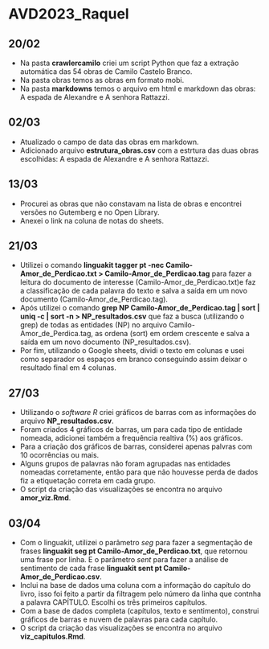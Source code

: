 # AVD2023_Raquel

## 20/02
- Na pasta **crawlercamilo** criei um script Python que faz a extração automática das 54 obras de Camilo Castelo Branco.
- Na pasta obras temos as obras em formato mobi. 
- Na pasta **markdowns** temos o arquivo em html e markdown das obras: A espada de Alexandre e A senhora Rattazzi.

## 02/03
- Atualizado o campo de data das obras em markdown.
- Adicionado arquivo **estrutura_obras.csv** com a estrtura das duas obras escolhidas: A espada de Alexandre e A senhora Rattazzi.

## 13/03
- Procurei as obras que não constavam na lista de obras e encontrei versões no Gutemberg e no Open Library.
- Anexei o link na coluna de notas do sheets.

## 21/03
- Utilizei o comando **linguakit tagger pt -nec Camilo-Amor_de_Perdicao.txt > Camilo-Amor_de_Perdicao.tag** para fazer a leitura do documento de interesse (Camilo-Amor_de_Perdicao.txt)e faz a classificação de cada palavra do texto e salva a saída em um novo documento (Camilo-Amor_de_Perdicao.tag).
- Após utilizei o comando **grep NP Camilo-Amor_de_Perdicao.tag | sort | uniq -c | sort -n > NP_resultados.csv** que faz a busca (utilizando o grep) de todas as entidades (NP) no arquivo Camilo-Amor_de_Perdica.tag, as ordena (sort) em ordem crescente e salva a saída em um novo documento (NP_resultados.csv).
- Por fim, utilizando o Google sheets, dividi o texto em colunas e usei como separador os espaços em branco conseguindo assim deixar o resultado final em 4 colunas.

## 27/03
- Utilizando o *software R* criei gráficos de barras com as informações do arquivo **NP_resultados.csv**.
- Foram criados 4 gráficos de barras, um para cada tipo de entidade nomeada, adicionei também a frequência realtiva (%) aos gráficos.
- Para a criação dos gráficos de barras, considerei apenas palvras com 10 ocorrências ou mais.
- Alguns grupos de palavras não foram agrupadas nas entidades nomeadas corretamente, então para que não houvesse perda de dados fiz a etiquetação correta em cada grupo.
- O script da criação das visualizações se encontra no arquivo **amor_viz.Rmd**.

## 03/04
- Com o linguakit, utilizei o parâmetro *seg* para fazer a segmentação de frases **linguakit seg pt Camilo-Amor_de_Perdicao.txt**,  que retornou uma frase por linha. E o parâmetro *sent* para fazer a análise de sentimento de cada frase **linguakit sent pt Camilo-Amor_de_Perdicao.csv**.
- Inclui na base de dados uma coluna com a informação do capítulo do livro, isso foi feito a partir da filtragem pelo número da linha que contnha a palavra CAPÍTULO. Escolhi os três primeiros capítulos.
- Com a base de dados completa (capítulos, texto e sentimento), construi gráficos de barras e nuvem de palavras para cada capítulo.
- O script da criação das visualizações se encontra no arquivo **viz_capitulos.Rmd**.
